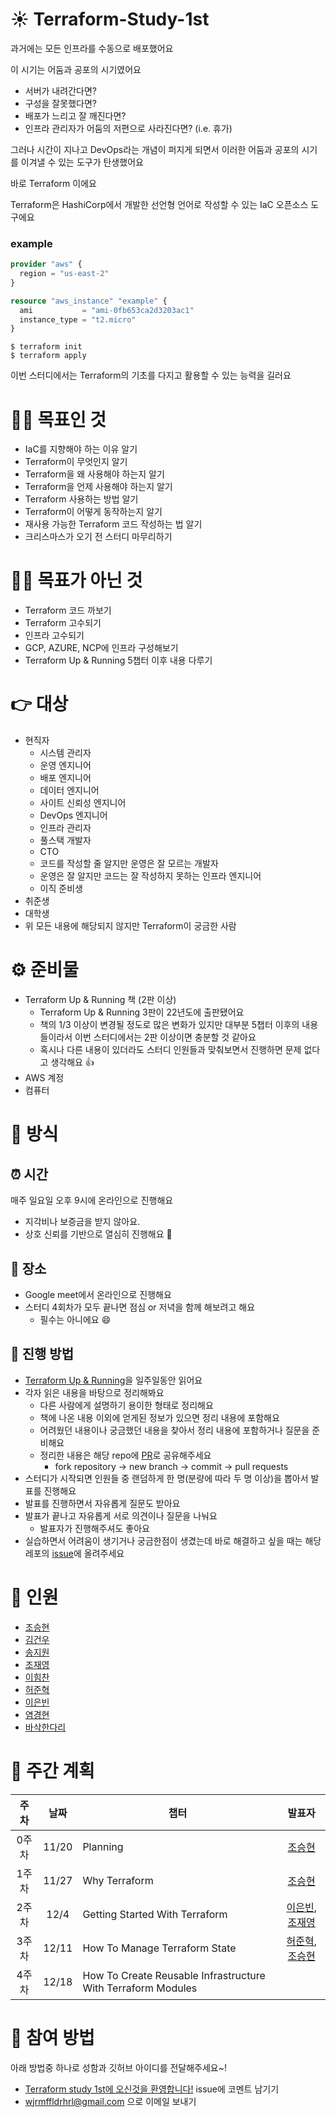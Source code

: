 # :sunny: Terraform-Study-1st

과거에는 모든 인프라를 수동으로 배포했어요  


이 시기는 어둠과 공포의 시기였어요
- 서버가 내려간다면?
- 구성을 잘못했다면?
- 배포가 느리고 잘 깨진다면?
- 인프라 관리자가 어둠의 저편으로 사라진다면? (i.e. 휴가)

그러나 시간이 지나고 DevOps라는 개념이 퍼지게 되면서 이러한 어둠과 공포의 시기를 이겨낼 수 있는 도구가 탄생했어요  

바로 Terraform 이에요  

Terraform은 HashiCorp에서 개발한 선언형 언어로 작성할 수 있는 IaC 오픈소스 도구에요  

### example
```terraform
provider "aws" {
  region = "us-east-2"
}

resource "aws_instance" "example" {
  ami           = "ami-0fb653ca2d3203ac1"
  instance_type = "t2.micro"
}
```
```shell
$ terraform init
$ terraform apply
```

이번 스터디에서는 Terraform의 기초를 다지고 활용할 수 있는 능력을 길러요

# :ok_man: 목표인 것
- IaC를 지향해야 하는 이유 알기
- Terraform이 무엇인지 알기
- Terraform을 왜 사용해야 하는지 알기
- Terraform을 언제 사용해야 하는지 알기
- Terraform 사용하는 방법 알기
- Terraform이 어떻게 동작하는지 알기
- 재사용 가능한 Terraform 코드 작성하는 법 알기
- 크리스마스가 오기 전 스터디 마무리하기

# :no_good_man: 목표가 아닌 것
- Terraform 코드 까보기
- Terraform 고수되기  
- 인프라 고수되기
- GCP, AZURE, NCP에 인프라 구성해보기
- Terraform Up & Running 5챕터 이후 내용 다루기

# :point_right: 대상
- 현직자
  - 시스템 관리자
  - 운영 엔지니어
  - 배포 엔지니어
  - 데이터 엔지니어
  - 사이트 신뢰성 엔지니어
  - DevOps 엔지니어
  - 인프라 관리자
  - 풀스택 개발자
  - CTO
  - 코드를 작성할 줄 알지만 운영은 잘 모르는 개발자
  - 운영은 잘 알지만 코드는 잘 작성하지 못하는 인프라 엔지니어
  - 이직 준비생
- 취준생
- 대학생
- 위 모든 내용에 해당되지 않지만 Terraform이 궁금한 사람

# :gear: 준비물
- Terraform Up & Running 책 (2판 이상)
  - Terraform Up & Running 3판이 22년도에 출판됐어요
  - 책의 1/3 이상이 변경될 정도로 많은 변화가 있지만 대부분 5챕터 이후의 내용들이라서 이번 스터디에서는 2판 이상이면 충분할 것 같아요
  - 혹시나 다른 내용이 있더라도 스터디 인원들과 맞춰보면서 진행하면 문제 없다고 생각해요 👍
- AWS 계정
- 컴퓨터

# :key: 방식
## :alarm_clock: 시간
매주 일요일 오후 9시에 온라인으로 진행해요
- 지각비나 보증금을 받지 않아요.
- 상호 신뢰를 기반으로 열심히 진행해요 :muscle:  


## :tokyo_tower: 장소
- Google meet에서 온라인으로 진행해요
- 스터디 4회차가 모두 끝나면 점심 or 저녁을 함께 해보려고 해요
  - 필수는 아니에요 😄

## :eyes: 진행 방법
- [Terraform Up & Running](https://www.oreilly.com/library/view/terraform-up-and/9781098116736/?_gl=1*1eaphy7*_ga*NjI5MDc0ODg3LjE2Njg4NDIxMTI.*_ga_092EL089CH*MTY2ODg0MjExMS4xLjEuMTY2ODg0MjE0My4yOC4wLjA.)을 일주일동안 읽어요
- 각자 읽은 내용을 바탕으로 정리해봐요
  - 다른 사람에게 설명하기 용이한 형태로 정리해요
  - 책에 나온 내용 이외에 얻게된 정보가 있으면 정리 내용에 포함해요
  - 어려웠던 내용이나 궁금했던 내용을 찾아서 정리 내용에 포함하거나 질문을 준비해요
  - 정리한 내용은 해당 repo에 [PR](https://github.com/wjrmffldrhrl/Terraform-Study-1st/pulls)로 공유해주세요
    - fork repository -> new branch -> commit -> pull requests
- 스터디가 시작되면 인원들 중 랜덤하게 한 명(분량에 따라 두 명 이상)을 뽑아서 발표를 진행해요
- 발표를 진행하면서 자유롭게 질문도 받아요
- 발표가 끝나고 자유롭게 서로 의견이나 질문을 나눠요
  - 발표자가 진행해주셔도 좋아요
- 실습하면서 어려움이 생기거나 궁금한점이 생겼는데 바로 해결하고 싶을 때는 해당 레포의 [issue](https://github.com/wjrmffldrhrl/Terraform-Study-1st/issues)에 올려주세요  


# :1234: 인원
- [조승현](https://github.com/wjrmffldrhrl)
- [김건우](https://github.com/kgw7401)
- [송지원](https://github.com/JionisGenius)
- [조재영](https://github.com/heartcored98)
- [이힘찬](https://github.com/ssilb4)
- [허준혁](https://github.com/JamesHeo)
- [이은빈](https://github.com/teno4944)
- [염경현](https://github.com/Gyeong-Hyeon)
- [바삭한다리](https://github.com/0805004949)

# :calendar: 주간 계획
|주차|날짜|챕터|발표자|
|:---:|:---:|---|:---:|
|0주차|11/20|Planning|[조승현](https://github.com/wjrmffldrhrl)|
|1주차|11/27|Why Terraform|[조승현](https://github.com/wjrmffldrhrl)|
|2주차|12/4|Getting Started With Terraform|[이은빈](https://github.com/teno4944), [조재영](https://github.com/heartcored98)|
|3주차|12/11|How To Manage Terraform State|[허준혁](https://github.com/JamesHeo), [조승현](https://github.com/wjrmffldrhrl)|
|4주차|12/18|How To Create Reusable Infrastructure With Terraform Modules||  

# :door: 참여 방법
아래 방법중 하나로 성함과 깃허브 아이디를 전달해주세요~!
- [Terraform study 1st에 오신것을 환영합니다!](https://github.com/wjrmffldrhrl/Terraform-Study-1st/issues/1) issue에 코멘트 남기기
- wjrmffldrhrl@gmail.com 으로 이메일 보내기
